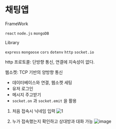 # 채팅앱
FrameWork

`react` `node.js` `mongoDB`

Library

`express` `mongoose` `cors` `dotenv` `http` `socket.io`

http 프로토콜: 단방향 통신, 연결에 지속성이 없다.

웹소켓: TCP 기반의 양방향 통신

- 데이터베이스와 연결, 웹소켓 세팅
- 유저 로그인
- 메시지 주고받기
- `socket.on` 과 `socket.emit` 을 활용

1. 처음 접속시 닉네임 입력
![1](https://github.com/hig0ni/chat/assets/111436454/7eddf598-2a82-40b6-ab32-16cd2cc5cdec) 

2. 누가 접속했는지 확인하고 상대방과 대화 가능
![image](https://github.com/hig0ni/chat/assets/111436454/aa0b5f09-4179-4ff0-b73a-f81b4d4a2bc0)

